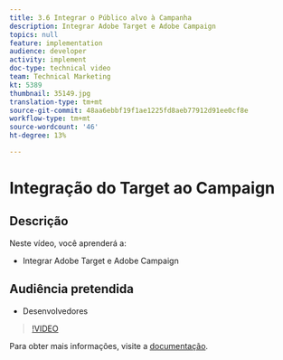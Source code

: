 ```yaml
---
title: 3.6 Integrar o Público alvo à Campanha
description: Integrar Adobe Target e Adobe Campaign
topics: null
feature: implementation
audience: developer
activity: implement
doc-type: technical video
team: Technical Marketing
kt: 5389
thumbnail: 35149.jpg
translation-type: tm+mt
source-git-commit: 48aa6ebbf19f1ae1225fd8aeb77912d91ee0cf8e
workflow-type: tm+mt
source-wordcount: '46'
ht-degree: 13%

---
```



# Integração do Target ao Campaign

## Descrição

Neste vídeo, você aprenderá a:

* Integrar Adobe Target e Adobe Campaign

## Audiência pretendida

* Desenvolvedores

>[!VIDEO](https://video.tv.adobe.com/v/35149/?quality=12)

Para obter mais informações, visite a [documentação](https://docs.adobe.com/content/help/en/target/using/integrate/campaign-and-target.html).
